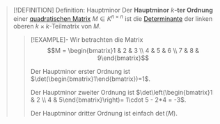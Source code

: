 >[!DEFINITION] Definition: Hauptminor
>Der **Hauptminor** $k$**-ter Ordnung** einer [quadratischen Matrix](../Quadratische%20Matrix.md) $M\in K^{n\times n}$ ist die [Determinante](Determinante.md) der linken oberen $k\times k$-Teilmatrix von $M$.
>>[!EXAMPLE]-
>>Wir betrachten die Matrix 
>>$$M = \begin{bmatrix}1 & 2 & 3 \\ 4 & 5 & 6 \\ 7 & 8 & 9\end{bmatrix}$$
>>
>>Der Hauptminor erster Ordnung ist $\det(\begin{bmatrix}1\end{bmatrix})=1$.
>>
>>Der Hauptminor zweiter Ordnung ist $\det\left(\begin{bmatrix}1 & 2 \\ 4 & 5\end{bmatrix}\right)= 1\cdot 5 - 2*4 = -3$.
>>
>>Der Hauptminor dritter Ordnung ist einfach $\det(M)$.